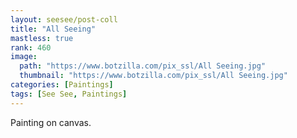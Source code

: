 ```yaml
---
layout: seesee/post-coll
title: "All Seeing"
mastless: true
rank: 460
image:
  path: "https://www.botzilla.com/pix_ssl/All Seeing.jpg"
  thumbnail: "https://www.botzilla.com/pix_ssl/All Seeing.jpg"
categories: [Paintings]
tags: [See See, Paintings]
---
```


Painting on canvas.



